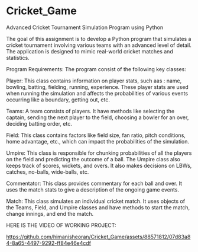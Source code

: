 # Cricket_Game
Advanced Cricket Tournament Simulation Program using Python

The goal of this assignment is to develop a Python program that simulates a cricket tournament involving various teams with an advanced level of detail. The application is designed to mimic real-world cricket matches and statistics.

Program Requirements: The program consist of the following key classes:

Player: This class contains information on player stats, such aas : name, bowling, batting, fielding, running, experience. These player stats are used when running the simulation and affects the probabilities of various events occurring like a boundary, getting out, etc.

Teams: A team consists of players. It have methods like selecting the captain, sending the next player to the field, choosing a bowler for an over, deciding batting order, etc.

Field: This class contains factors like field size, fan ratio, pitch conditions, home advantage, etc., which can impact the probabilities of the simulation.

Umpire: This class is responsible for chunking probabilities of all the players on the field and predicting the outcome of a ball. The Umpire class also keeps track of scores, wickets, and overs. It also makes decisions on LBWs, catches, no-balls, wide-balls, etc.

Commentator: This class provides commentary for each ball and over. It uses the match stats to give a description of the ongoing game events.

Match: This class simulates an individual cricket match. It uses objects of the Teams, Field, and Umpire classes and have methods to start the match, change innings, and end the match.


HERE IS THE VIDEO OF WORKING PROJECT:



https://github.com/himanisheoran/Cricket_Game/assets/88571812/07d83a84-8a65-4497-9292-ff84e46e4cdf




